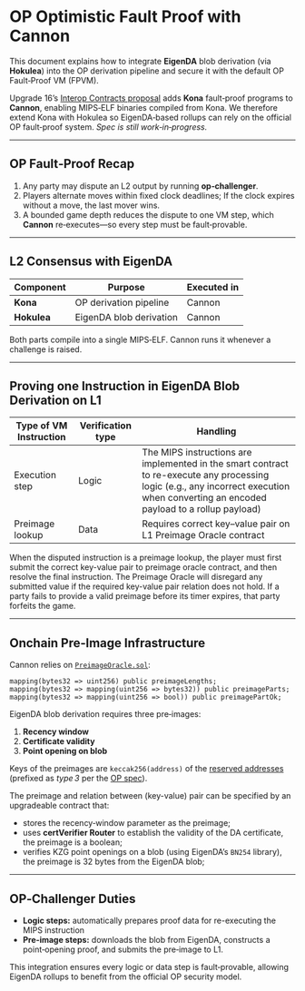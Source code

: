 # OP Optimistic Fault Proof with Cannon

This document explains how to integrate **EigenDA** blob derivation (via **Hokulea**) into the OP derivation pipeline and secure it with the default OP Fault‑Proof VM (FPVM).

Upgrade 16’s [Interop Contracts proposal](https://gov.optimism.io/t/upgrade-16-proposal-interop-contracts-stage-1-and-go-1-23-support-in-cannon/10037) adds **Kona** fault‑proof programs to **Cannon**, enabling MIPS‑ELF binaries compiled from Kona. We therefore extend Kona with Hokulea so EigenDA‑based rollups can rely on the official OP fault‑proof system. *Spec is still work‑in‑progress.*

---

## OP Fault‑Proof Recap

1. Any party may dispute an L2 output by running **op‑challenger**.  
2. Players alternate moves within fixed clock deadlines; If the clock expires without a move, the last mover wins.
3. A bounded game depth reduces the dispute to one VM step, which **Cannon** re‑executes—so every step must be fault‑provable.

---

## L2 Consensus with EigenDA

| Component | Purpose | Executed in |
|-----------|---------|-------------|
| **Kona**  | OP derivation pipeline | Cannon |
| **Hokulea** | EigenDA blob derivation | Cannon |

Both parts compile into a single MIPS‑ELF. Cannon runs it whenever a challenge is raised.

---

## Proving one Instruction in EigenDA Blob Derivation on L1

| Type of VM Instruction | Verification type | Handling |
|--------------------|--------------------|----------|
| Execution step     | Logic              | The MIPS instructions are implemented in the smart contract to re-execute any processing logic (e.g., any incorrect execution when converting an encoded payload to a rollup payload)|
| Preimage lookup   | Data               | Requires correct key–value pair on L1 Preimage Oracle contract|

When the disputed instruction is a preimage lookup, the player must first submit the correct key-value pair to preimage oracle contract, and then resolve the final instruction. The Preimage Oracle will disregard any submitted value if the required key-value pair relation does not hold. If a party fails to provide a valid preimage before its timer expires, that party forfeits the game.

---

## Onchain Pre‑Image Infrastructure

Cannon relies on [`PreimageOracle.sol`](https://github.com/ethereum-optimism/optimism/blob/develop/packages/contracts-bedrock/src/cannon/PreimageOracle.sol):

```solidity
mapping(bytes32 => uint256) public preimageLengths;
mapping(bytes32 => mapping(uint256 => bytes32)) public preimageParts;
mapping(bytes32 => mapping(uint256 => bool)) public preimagePartOk;
```

EigenDA blob derivation requires three pre‑images:

1. **Recency window**  
2. **Certificate validity**  
3. **Point opening on blob**

Keys of the preimages are `keccak256(address)` of the [reserved addresses](https://github.com/Layr-Labs/hokulea/tree/master/docs) (prefixed as *type 3* per the [OP spec](https://specs.optimism.io/fault-proof/index.html#type-3-global-generic-key)).

The preimage and relation between (key-value) pair can be specified by an upgradeable contract that:

- stores the recency‑window parameter as the preimage;  
- uses **certVerifier Router** to establish the validity of the DA certificate, the preimage is a boolean;  
- verifies KZG point openings on a blob (using EigenDA’s `BN254` library), the preimage is 32 bytes from the EigenDA blob;

---

## OP‑Challenger Duties

- **Logic steps:** automatically prepares proof data for re-executing the MIPS instruction
- **Pre‑image steps:** downloads the blob from EigenDA, constructs a point‑opening proof, and submits the pre‑image to L1.

This integration ensures every logic or data step is fault‑provable, allowing EigenDA rollups to benefit from the official OP security model.
